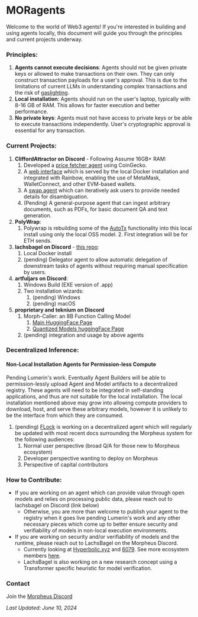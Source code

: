 # MORagents

Welcome to the world of Web3 agents! If you're interested in building and using agents locally, this document will guide you through the principles and 
current projects underway.

### Principles:
1. **Agents cannot execute decisions**: Agents should not be given private keys or allowed to make transactions on their own. They can only construct transaction 
payloads for a user's approval. This is due to the limitations of current LLMs in understanding complex transactions and the risk of [gaslighting](https://arxiv.org/abs/2311.04235).
2. **Local installation**: Agents should run on the user's laptop, typically with 8-16 GB of RAM. This allows for faster execution and better performance.
3. **No private keys**: Agents must not have access to private keys or be able to execute transactions independently. User's cryptographic approval is essential for any 
transaction.

### Current Projects:
1. **CliffordAttractor on Discord** - Following Assume 16GB+ RAM:
   1. Developed a [price fetcher agent](submodules/moragents_dockers/agents/src/data_agent) using CoinGecko.
   2. A [web interface](submodules/moragents_dockers/frontend) which is served by the local Docker installation and integrated with Rainbow, enabling the use of MetaMask, WalletConnect, and other 
   EVM-based wallets.
   3. A [swap agent](submodules/moragents_dockers/agents/src/swap_agent) which can iteratively ask users to provide needed details for disambiguation.
   4. (Pending) A general-purpose agent that can ingest arbitrary documents, such as PDFs, for basic document QA and text generation.
2. **PolyWrap**:
   1. Polywrap is rebuilding some of the [AutoTx](https://github.com/polywrap/AutoTx) functionality into this local install using only the local OSS model.
      2. First integration will be for ETH sends.
3. **lachsbagel on Discord** - [this repo](https://github.com/MorpheusAIs/moragents): 
   1. Local Docker install
   2. (pending) Delegator agent to allow automatic delegation of downstream tasks of agents without requiring manual specification by users.
4. **artfuljars on Discord**:
   1. Windows Build (EXE version of .app)
   2. Two installation wizards:
      1. (pending) Windows
      2. (pending) macOS
5. **proprietary and teknium on Discord**
   1. Morph-Caller: an 8B Function Calling Model
      1. [Main HuggingFace Page](https://huggingface.co/Morpheus-Function-Calling/Morph-Caller)
      2. [Quantized Models huggingFace Page](https://huggingface.co/Morpheus-Function-Calling/Morph-Caller-GGUF)
   2. (pending) integration and usage by above agents

### Decentralized Inference:
#### Non-Local Installation Agents for Permission-less Compute
Pending Lumerin's work. Eventually Agent Builders will be able to permission-lessly upload Agent and Model artifacts to a decentralized registry.
These agents will need to be integrated in self-standing applications, and thus are not suitable for the local installation.
The local installation mentioned above may grow into allowing compute providers to download, host, and serve these arbitrary models, however it is unlikely to be the interface from which they are consumed.
1. (pending) [FLock](https://www.flock.io/#/) is working on a decentralized agent which will regularly be updated with most recent docs surrounding the Morpheus system for the following audiences:
   1. Normal user perspective (broad Q/A for those new to Morpheus ecosystem)
   2. Developer perspective wanting to deploy on Morpheus
   3. Perspective of capital contributors


### How to Contribute:
- If you are working on an agent which can provide value through open models and relies on processing public data, please reach out to lachsbagel on Discord (link below)   
  - Otherwise, you are more than welcome to publish your agent to the registry when it goes live pending Lumerin's work and any other necessary pieces which come up to better ensure security and verifiability of models in non-local execution environments.
- If you are working on security and/or verifiability of models and the runtime, please reach out to LachsBagel on the Morpheus Discord.
  - Currently looking at [Hyperbolic.xyz](https://hyperbolic.xyz) and [6079](https://6079-ai.gitbook.io/6079.ai/technology/6079-proof-of-inference-protocol). See more ecosystem members [here](https://mor.org/ecosystem).
  - LachsBagel is also working on a new research concept using a Transformer specific heuristic for model verification. 

### Contact
Join the [Morpheus Discord](https://discord.com/invite/Dc26EFb6JK)

*Last Updated: June 10, 2024*

